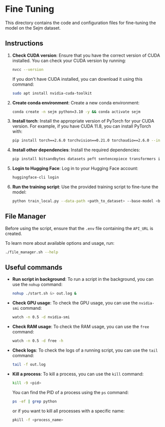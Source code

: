 # Fine Tuning
This directory contains the code and configuration files for fine-tuning the model on the Sejm dataset.

## Instructions

1. **Check CUDA version**: Ensure that you have the correct version of CUDA installed. You can check your CUDA version by running:
   ```bash
   nvcc --version
   ```
   If you don't have CUDA installed, you can download it using this command:
   ```bash
   sudo apt install nvidia-cuda-toolkit
   ```
2. **Create conda environment**: Create a new conda environment:
   ```bash
   conda create -n sejm python=3.10 -y && conda activate sejm
   ```
3. **Install torch**: Install the appropriate version of PyTorch for your CUDA version. For example, if you have CUDA 11.8, you can install PyTorch with:
   ```bash
   pip install torch==2.6.0 torchvision==0.21.0 torchaudio==2.6.0 --index-url https://download.pytorch.org/whl/cu118
   ```
4. **Install other dependencies**: Install the required dependencies:
    ```bash
    pip install bitsandbytes datasets peft sentencepiece transformers ipykernel protobuf
    ```
5. **Login to Hugging Face**: Log in to your Hugging Face account:
   ```bash
   huggingface-cli login
   ```
6. **Run the training script**: Use the provided training script to fine-tune the model:
   ```bash
   python train_local.py --data-path <path_to_dataset> --base-model <base_model>
   ```

## File Manager
Before using the script, ensure that the `.env` file containing the `API_URL` is created.

To learn more about available options and usage, run:

```bash
./file_manager.sh --help
```

## Useful commands
- **Run script in background**: To run a script in the background, you can use the `nohup` command:
  ```bash
  nohup ./start.sh &> out.log &
  ```
- **Check GPU usage**: To check the GPU usage, you can use the `nvidia-smi` command:
  ```bash
  watch -n 0.5 -d nvidia-smi
  ```
- **Check RAM usage**: To check the RAM usage, you can use the `free` command:
  ```bash
  watch -n 0.5 -d free -h
  ```
- **Check logs**: To check the logs of a running script, you can use the `tail` command:
  ```bash
  tail -f out.log
  ```
- **Kill a process**: To kill a process, you can use the `kill` command:
  ```bash
  kill -9 <pid>
  ```
  You can find the PID of a process using the `ps` command:
  ```bash
  ps -ef | grep python
  ```
  or if you want to kill all processes with a specific name:
  ```bash
  pkill -f <process_name>
  ```

